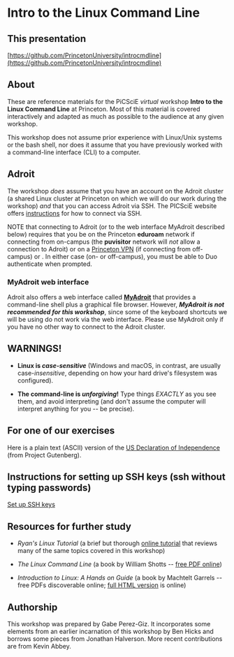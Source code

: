 # Intro to the Linux Command Line

## This presentation

[https://github.com/PrincetonUniversity/introcmdline](https://github.com/PrincetonUniversity/introcmdline)

## About
These are reference materials for the PiCSciE _virtual_ workshop
**Intro to the Linux Command Line** at Princeton. Most of this
material is covered interactively and adapted as much as possible to
the audience at any given workshop.

<!--- At the start of the workshop, participants will see how to
capture every command they type, along with the output and any notes
and comments -- **everyone will have a personalized record of what
happens in the session.** Consequently, very little is posted on this
page. -->

This workshop does not assume prior experience with Linux/Unix systems
or the bash shell, nor does it assume that you have previously worked
with a command-line interface (CLI) to a computer.

## Adroit
The workshop *does* assume that you have an account on the Adroit
cluster (a shared Linux cluster at Princeton on which we will do our
work during the workshop) *and* that you can access Adroit via
SSH. The PICSciE website offers
[instructions](https://researchcomputing.princeton.edu/learn/workshops-live-training/requirements-picscie-virtual-workshops)
for how to connect via SSH.

NOTE that connecting to Adroit (or to the web interface MyAdroit
described below) requires that you be on the Princeton **eduroam**
network if connecting from on-campus (the **puvisitor** network will
*not* allow a connection to Adroit) or on a [Princeton
VPN](https://princeton.service-now.com/snap?id=kb_article&sys_id=ce2a27064f9ca20018ddd48e5210c745)
(if connecting from off-campus) or .  In either case (on- or
off-campus), you must be able to Duo authenticate when prompted.

### MyAdroit web interface
Adroit also offers a web interface called
[**MyAdroit**](https://myadroit.princeton.edu/) that provides a
command-line shell plus a graphical file browser. However, **_MyAdroit
is not recommended for this workshop_**, since some of the keyboard
shortcuts we will be using do not work via the web interface.  Please
use MyAdroit only if you have no other way to connect to the Adroit
cluster.

<!--If MyAdroit is your only alternative for connecting to Adroityou
must be on the Princeton **eduroam** network (the **puvisitor**
network will *not* allow a connection to Adroit), and you must be able
to Duo authenticate. If you were off campus, you would be establish a
connection to Princeton's VPN first.  OIT has
[instructions](https://princeton.service-now.com/snap?id=kb_article&sys_id=ce2a27064f9ca20018ddd48e5210c745)
for how to do that.

When you're ready, please log in to myadroit
[here](https://myadroit.princeton.edu/). -->

<!-- You can find the page, presentation and examples either in the
[src/](src/) folder or hosted via Github Pages at
[https://princetonuniversity.github.io/hpc_beginning_workshop/](https://princetonuniversity.github.io/hpc_beginning_workshop/)
-->

## **WARNINGS!**


* **Linux is _case-sensitive_** (Windows and macOS, in contrast, are
  usually case-*insensitive*, depending on how your hard drive's
  filesystem was configured).

* **The command-line is _unforgiving_!** Type things *EXACTLY* as you
  see them, and avoid interpreting (and don't assume the computer will
  interpret anything for you -- be precise).


## For one of our exercises

Here is a plain text (ASCII) version of the [US Declaration of
Independence](https://web.math.princeton.edu/~perezgiz/usdec.txt)
(from Project Gutenberg).


<!---
This version still has CRLF returns and lots of header and footer information
https://ia800305.us.archive.org/29/items/unitedstatesdecl00001gut/when12.txt
-->

<!---
[https://www.constitution.org/usdeclar.txt](https://www.constitution.org/usdeclar.txt)
-->

## Instructions for setting up SSH keys (ssh without typing passwords)

[Set up SSH keys](https://github.com/PrincetonUniversity/removing_tedium/tree/master/02_passwordless_logins)

<!---
## Google Survey
Near the end of the workshop, you'll be asked to fill out a brief (3-5
mins) survey. When the time comes, please
[click here](https://forms.gle/WhoAcb1J82XVTqq38).
-->

## Resources for further study

* _Ryan's Linux Tutorial_ (a brief but thorough [online
  tutorial](https://ryanstutorials.net/linuxtutorial/) that reviews
  many of the same topics covered in this workshop)

* _The Linux Command Line_ (a book by William Shotts -- [free PDF
online](http://linuxcommand.org/tlcl.php))

* _Introduction to Linux: A Hands on Guide_ (a book by Machtelt
  Garrels -- free PDFs discoverable online; [full HTML
  version](https://www.tldp.org/LDP/intro-linux/html/) is online)
  

<!---
* Afternoon session (Intro to HPC on the Princeton Clusters)

* Wednesday session (Command Line Power Tools -- moves faster, a bit
  more advanced, but worth seeing even if you can't keep up this time
  around)
-->

<!-- [Getting Started with
HPC at
Princeton](https://researchcomputing.princeton.edu/education/online-tutorials/getting-started)
--> <!-- [OnComputingWell](https://oncomputingwell.princeton.edu) -->
<!-- [Research Computing
FAQ](https://researchcomputing.princeton.edu/faq) --> <!--
[AskRC](https://researchcomputing.princeton.edu/about/contact/ask-research-computing)
-->

## Getting Help Later

If you encounter difficulties working on the PU computing systems or
have basic Linux questions, please drop in to one of PICSciE's twice
weekly <a
href="https://researchcomputing.princeton.edu/education/help-sessions">live
help sessions</a>, visit our blog
[*OnComputingWell*](https://oncomputingwell.princeton.edu) to see if
someone has answered your question, post your question on our Q&A site
[AskRC](https://researchcomputing.princeton.edu/about/contact/ask-research-computing),
or send an email to <a
href="mailto:cses@princeton.edu">cses@princeton.edu</a>.

<!--
## About Makefile
I update the documentation directory using a Makefile to sync src/ and docs/, with
the 'Dinky' theme because its seemed apropros of Princeton. To run it, just run
`make` from the repo root.
-->

## Authorship

This workshop was prepared by Gabe Perez-Giz. It incorporates some
elements from an earlier incarnation of this workshop by Ben Hicks and
borrows some pieces from Jonathan Halverson. More recent contributions are from Kevin Abbey.

